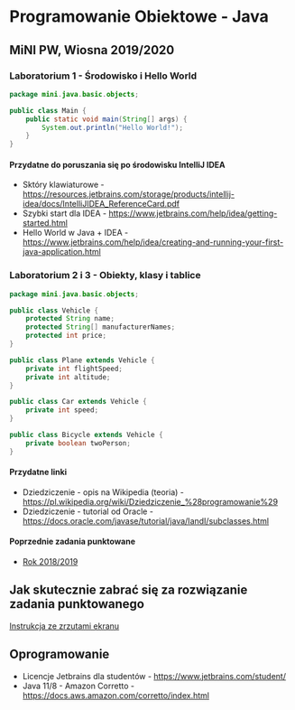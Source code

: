 # Programowanie Obiektowe - Java
## MiNI PW, Wiosna 2019/2020

### Laboratorium 1 - Środowisko i Hello World

```java
package mini.java.basic.objects;

public class Main {
    public static void main(String[] args) {
        System.out.println("Hello World!");
    }
}
```

#### Przydatne do poruszania się po środowisku IntelliJ IDEA
- Sktóry klawiaturowe - https://resources.jetbrains.com/storage/products/intellij-idea/docs/IntelliJIDEA_ReferenceCard.pdf
- Szybki start dla IDEA - https://www.jetbrains.com/help/idea/getting-started.html
- Hello World w Java + IDEA - https://www.jetbrains.com/help/idea/creating-and-running-your-first-java-application.html

### Laboratorium 2 i 3 - Obiekty, klasy i tablice

```java
package mini.java.basic.objects;

public class Vehicle {
    protected String name;
    protected String[] manufacturerNames;
    protected int price;
}

public class Plane extends Vehicle {
    private int flightSpeed;
    private int altitude;
}

public class Car extends Vehicle {
    private int speed;
}

public class Bicycle extends Vehicle {
    private boolean twoPerson;
}
```

#### Przydatne linki
- Dziedziczenie - opis na Wikipedia (teoria) - https://pl.wikipedia.org/wiki/Dziedziczenie_%28programowanie%29
- Dziedziczenie - tutorial od Oracle - https://docs.oracle.com/javase/tutorial/java/IandI/subclasses.html

#### Poprzednie zadania punktowane
- [Rok 2018/2019](basic-arrays/src/mini/java/basic/arrays/test/README.md)


## Jak skutecznie zabrać się za rozwiązanie zadania punktowanego
[Instrukcja ze zrzutami ekranu](https://github.com/Rughalt/mini-objective-java/wiki/Zadania-Punktowane)


## Oprogramowanie
- Licencje Jetbrains dla studentów - https://www.jetbrains.com/student/
- Java 11/8 - Amazon Corretto - https://docs.aws.amazon.com/corretto/index.html

